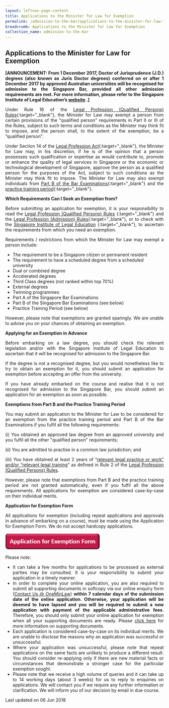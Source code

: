 ```yaml
---
layout: leftnav-page-content
title: Applications to the Minister for Law for Exemption
permalink: /admission-to-the-bar/applications-to-the-minister-for-law-for-exemption/
breadcrumb: Applications to the Minister for Law for Exemption
collection_name: admission-to-the-bar
---
```


Applications to the Minister for Law for Exemption
---

<p style="text-align: justify"><b>[ANNOUNCEMENT: From 1 December 2017, Doctor of Jurisprudence (J.D.) degrees (also known as Juris Doctor degrees) conferred on or after 1 December 2017 by approved Australian universities will be recognised for admission to the Singapore Bar, provided all other admission requirements are met. For more information, please refer to the Singapore Institute of Legal Education’s <a href="http://www.sile.edu.sg/australia-and-new-zealand-approved-universities" target="_blank">website</a> .]</b></p>

<p style="text-align: justify">Under Rule 16 of the <a href="/admission-to-the-bar/admission-requirements/relevant-legislation/">Legal Profession (Qualified Persons) Rules</a>{:target="_blank"}, the Minister for Law may exempt a person from certain provisions of the "qualified person" requirements in Part II or III of the Rules, subject to such terms and conditions as the Minister may think fit to impose, and the person shall, to the extent of the exemption, be a “qualified person”.</p>

<p style="text-align: justify">Under Section 14 of the <a href="/admission-to-the-bar/admission-requirements/relevant-legislation/">Legal Profession Act</a>{:target="_blank"}, the Minister for Law may, in his discretion, if he is of the opinion that a person possesses such qualification or expertise as would contribute to, promote or enhance the quality of legal services in Singapore or the economic or technological development of Singapore, approve the person as a qualified person for the purposes of the Act, subject to such conditions as the Minister may think fit to impose. The Minister for Law may also exempt individuals from <a href="http://www.sile.edu.sg/part-b">Part B of the Bar Examinations</a>{:target="_blank"} and the <a href="http://www.sile.edu.sg/admission-requirements/practice-training-period">practice training period</a>{:target="_blank"}.</p>

**Which Requirements Can I Seek an Exemption from?**

<p style="text-align: justify">Before submitting an application for exemption, it is your responsibility to read the <a href="/admission-to-the-bar/admission-requirements/relevant-legislation/">Legal Profession (Qualified Persons) Rules</a> {:target="_blank"} and the <a href="/admission-to-the-bar/admission-requirements/relevant-legislation/">Legal Profession (Admission) Rules</a>{:target="_blank"}, or to check with the <a href="http://www.sile.edu.sg/index.php">Singapore Institute of Legal Education</a> {:target="_blank"}, to ascertain the requirements from which you need an exemption.</p>

<p style="text-align: justify">Requirements / restrictions from which the Minister for Law may exempt a person include:</p>

* The requirement to be a Singapore citizen or permanent resident
* The requirement to have a scheduled degree from a scheduled university
* Dual or combined degree
* Accelerated degrees
* Third Class degrees (not ranked within top 70%)
* External degrees
* Twinning programmes
* Part A of the Singapore Bar Examinations
* Part B of the Singapore Bar Examinations (see below)
* Practice Training Period (see below)

<p style="text-align: justify">However, please note that exemptions are granted sparingly. We are unable to advise you on your chances of obtaining an exemption.</p>

**Applying for an Exemption in Advance**

<p style="text-align: justify">Before embarking on a law degree, you should check the relevant legislation and/or with the Singapore Institute of Legal Education to ascertain that it will be recognised for admission to the Singapore Bar.</p>

<p style="text-align: justify">If the degree is not a recognised degree, but you would nonetheless like to try to obtain an exemption for it, you should submit an application for exemption before accepting an offer from the university.</p>

<p style="text-align: justify">If you have already embarked on the course and realise that it is not recognised for admission to the Singapore Bar, you should submit an application for an exemption as soon as possible.</p>

**Exemptions from Part B and the Practice Training Period**

<p style="text-align: justify">You may submit an application to the Minister for Law to be considered for an exemption from the practice training period and Part B of the Bar Examinations if you fulfil all the following requirements:</p>


<p style="text-align: justify">(i) You obtained an approved law degree from an approved university and you fulfil all the other "qualified person" requirements;

<p style="text-align: justify">(ii) You are admitted to practise in a common law jurisdiction; and

<p style="text-align: justify">(iii) You have obtained at least 2 years of “<a href="http://www.sile.edu.sg/relevant-legal-training-or-relevant-legal-practice-or-work" target="_blank">relevant legal practice or work” and/or “relevant legal training</a>” as defined in Rule 2 of the <a href="/admission-to-the-bar/admission-requirements/relevant-legislation/" target="_blank">Legal Profession (Qualified Persons) Rules</a>.

<p style="text-align: justify">However, please note that exemptions from Part B and the practice training period are not granted automatically, even if you fulfil all the above requirements. All applications for exemption are considered case-by-case on their individual merits.

**Application for Exemption Form**

<p style="text-align: justify">All applications for exemption (including repeat applications and approvals in advance of embarking on a course), must be made using the Application for Exemption Form. We do not accept hardcopy applications.</p>

<div class="image">
  <a href="https://www.mlaw.gov.sg/eservices/li/ems/application/exemption.aspx">
    <img src="/images/1520231210724.png" style="width: 300px">
  </a>
</div>

Please note:

<ul>
  <li style="text-align: justify">
    It can take a few months for applications to be processed as external parties may be consulted. It is your responsibility to submit your application in a timely manner.
  </li>
  <li style="text-align: justify">
    In order to complete your online application, you are also required to submit all supporting documents in softcopy via our online enquiry form (<a href="https://www.mlaw.gov.sg/eservices/enquiry/">Contact Us @ OneMinLaw</a>) <b>within 7 calendar days of the submission date of the online application. Otherwise, your application will be deemed to have lapsed and you will be required to submit a new application with payment of the applicable administrative fees</b>. Therefore, you should only submit your online application for exemption when all your supporting documents are ready. Please <a href="/admission-to-the-bar/applications-to-the-minister-for-law-for-exemption-supporting-documents/" target="_blank">click here</a> for more information on supporting documents.
  </li>
  <li style="text-align: justify">
    Each application is considered case-by-case on its individual merits. We are unable to disclose the reasons why an application was successful or unsuccessful.
  </li>
  <li style="text-align: justify">
    Where your application was unsuccessful, please note that repeat applications on the same facts are unlikely to produce a different result. You should consider re-applying only if there are new material facts or circumstances that demonstrate a stronger case for the particular exemption sought.
  </li>
  <li style="text-align: justify">
    Please note that we receive a high volume of queries and it can take up to 14 working days (about 3 weeks) for us to reply to enquiries on applications. We will contact you if we require any further information or clarification. We will inform you of our decision by email in due course.
  </li>
</ul>

<p class="right-side-updated">Last updated on 06 Jun 2018</p> 
